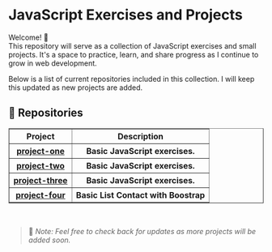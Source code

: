 # JavaScript Exercises and Projects

Welcome! 👋  
This repository will serve as a collection of JavaScript exercises and small projects. It's a space to practice, learn, and share progress as I continue to grow in web development.  

Below is a list of current repositories included in this collection. I will keep this updated as new projects are added.

## 📂 Repositories

<table border="1">
    <tr>
        <th>Project</th>
        <th>Description</th>
    </tr>
    <tr>
        <th><a href="/project-one">project-one</a></th>
        <th>Basic JavaScript exercises.</th>
    </tr>
    <tr>
        <th><a href="/project-two">project-two</a></th>
        <th>Basic JavaScript exercises.</th>
    </tr>
    <tr>
        <th><a href="/project-three">project-three</a></th>
        <th>Basic JavaScript exercises.</th>
    </tr>
        <tr>
        <th><a href="/project-four">project-four</a></th>
        <th>Basic List Contact with Boostrap</th>
    </tr>
</table>
<br>

> 🔧 *Note: Feel free to check back for updates as more projects will be added soon.*

